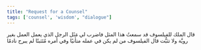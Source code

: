 ```yaml
---
title: "Request for a Counsel"
tags: ['counsel', 'wisdom', "dialogue"]
---
```


 قال الملك للفيلسوف قد سمعتُ هذا المثل فاضرب لي مَثَل الرجل الذي يعمل العمل بغير رويَّة ولا تثبُّت
قال الفيلسوف من لم يكن في عمله متأنيًا وفي أمره مُتَثبتًا لم يبرح نادمًا
